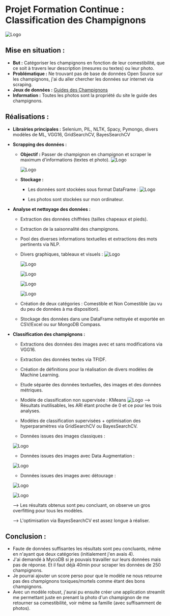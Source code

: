 # Projet Formation Continue : Classification des Champignons
![Logo](photos/Morilles.jpg)


## Mise en situation :
- **But :** Catégoriser les champignons en fonction de leur comestibilité, que ce soit à travers leur description (mesures ou textes) ou leur photo.
- **Problématique :** Ne trouvant pas de base de données Open Source sur les champignons, j'ai du aller chercher les données sur internet via scraping. 
- **Jeux de données :** [Guides des Champignons](https://www.guidedeschampignons.com/)
- **Information :** Toutes les photos sont la propriété du site le guide des champignons.


## Réalisations :
- **Librairies principales :** Selenium, PIL, NLTK, Spacy, Pymongo, divers modèles de ML, VGG16, GridSearchCV, BayesSearchCV
   
- **Scrapping des données :**
	- **Objectif :** Passer de champignon en champignon et scraper le maximum d'informations (textes et photo).
      	![Logo](photos/LesChampignons.png)
          
      	![Logo](photos/Champignon.png)
	- **Stockage :**
 		- Les données sont stockées sous format DataFrame :
     		![Logo](photos/DataFrameInitiale.png)
     
   		- Les photos sont stockées sur mon ordinateur.

- **Analyse et nettoyage des données :**
	- Extraction des données chiffrées (tailles chapeaux et pieds).
 	- Extraction de la saisonnalité des champignons.
  	- Pool des diverses informations textuelles et extractions des mots pertinents via NLP.
  	- Divers graphiques, tableaux et visuels :
  	  ![Logo](photos/Graphiques.png)
  	  
  	  ![Logo](photos/Graphique2.png)
  	  
  	  ![Logo](photos/TableauCroisé.png)
  	  
  	  ![Logo](photos/TopTen.png)
  	  
  	  ![Logo](photos/WordCloud.png)
  	  
  	- Création de deux catégories : Comestible et Non Comestible (au vu du peu de données à ma disposition).
  	- Stockage des données dans une DataFrame nettoyée et exportée en CSV/Excel ou sur MongoDB Compass.
  	  
- **Classification des champignons :** 
  	- Extractions des données des images avec et sans modifications via VGG16.
  	- Extraction des données textes via TFIDF.
  	- Création de définitions pour la réalisation de divers modèles de Machine Learning.
  	- Etude séparée des données textuelles, des images et des données métriques.
  	- Modèle de classification non supervisée : KMeans
        ![Logo](photos/ClassificationNonSupervisée.png)
        --> Résultats inutilisables, les ARI étant proche de 0 et ce pour les trois analyses. 	  

  	- Modèles de classification supervisées + optimisation des hyperparamètres via GridSearchCV ou BayesSearchCV.
  	- Données issues des images classiques :
      
   	![Logo](photos/Resultat1.png)

	- Données issues des images avec Data Augmentation :
    
	![Logo](photos/Resultat2.png)

	- Données issues des images avec détourage :
    
	![Logo](photos/PhotoDetouree.png)

	![Logo](photos/Resultat3.png)

	--> Les résultats obtenus sont peu concluant, on observe un gros overfitting pour tous les modèles.
  
  	--> L'optimisation via BayesSearchCV est assez longue à réaliser. 

## Conclusion :
  - Faute de données suffisantes les résultats sont peu concluants, même en n'ayant que deux catégories (initialement j'en avais 4).
  - J'ai demandé à MycoDB si je pouvais travailler sur leurs données mais pas de réponse. Et il faut déjà 40min pour scraper les données de 250 champignons.
  - Je pourrai ajouter un score perso pour que le modèle ne nous retourne pas des champignons toxiques/mortels comme étant des bons champignons.
  - Avec un modèle robust, j'aurai pu ensuite créer une application streamlit me permettant juste en prenant la photo d'un champignon de me retourner sa comestibilité, voir même sa famille (avec suffisamment de photos). 
 
